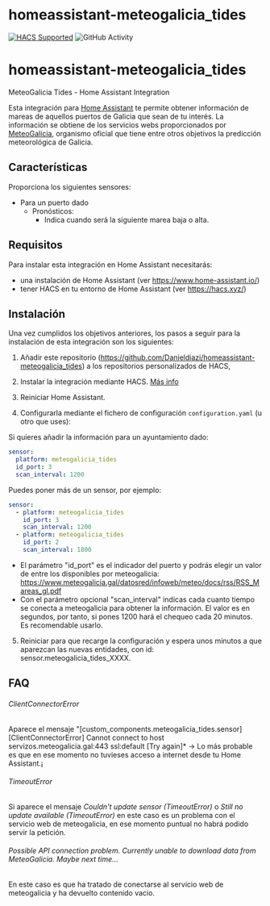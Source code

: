 # homeassistant-meteogalicia_tides
[![HACS Supported](https://img.shields.io/badge/HACS-Supported-green.svg)](https://github.com/custom-components/hacs)
![GitHub Activity](https://img.shields.io/github/commit-activity/m/danieldiazi/homeassistant-meteogalicia_tides?label=commits)


# homeassistant-meteogalicia_tides
MeteoGalicia Tides - Home Assistant Integration 

Esta integración para [Home Assistant](https://www.home-assistant.io/) te permite obtener información de mareas de aquellos puertos de Galicia que sean de tu interés. La información se obtiene de los servicios webs proporcionados por [MeteoGalicia](https://www.meteogalicia.gal/), organismo oficial que tiene entre otros objetivos la predicción meteorológica de Galicia.


## Características

Proporciona los siguientes sensores:

- Para un puerto dado
  - Pronósticos:
    - Indica cuando será la siguiente marea baja o alta.
      
    

## Requisitos

Para instalar esta integración en Home Assistant necesitarás:

* una instalación de Home Assistant (ver <https://www.home-assistant.io/>)
* tener HACS en tu entorno de Home Assistant (ver <https://hacs.xyz/>)


## Instalación
Una vez cumplidos los objetivos anteriores, los pasos a seguir para la instalación de esta integración son los siguientes:

1. Añadir este repositorio (https://github.com/Danieldiazi/homeassistant-meteogalicia_tides) a los repositorios personalizados de HACS,

2. Instalar la integración mediante HACS. [Más info](docs/HACS_add_integration.md)

3. Reiniciar Home Assistant.

4. Configurarla mediante el fichero de configuración `configuration.yaml` (u otro que uses):

 Si quieres añadir la información para un ayuntamiento dado:
``` yaml
sensor:
  platform: meteogalicia_tides
  id_port: 3
  scan_interval: 1200

```

Puedes poner más de un sensor, por ejemplo:

``` yaml
sensor:
  - platform: meteogalicia_tides
    id_port: 3
    scan_interval: 1200
  - platform: meteogalicia_tides
    id_port: 2
    scan_interval: 1800
```

- El parámetro "id_port" es el indicador del puerto y podrás elegir un valor de entre los disponibles por meteogalicia: https://www.meteogalicia.gal/datosred/infoweb/meteo/docs/rss/RSS_Mareas_gl.pdf
- Con el parámetro opcional "scan_interval" indicas cada cuanto tiempo se conecta a meteogalicia para obtener la información. El valor es en segundos, por tanto, si pones 1200  hará el chequeo cada 20 minutos. Es recomendable usarlo.

  
5. Reiniciar para que recarge la configuración y espera unos minutos a que aparezcan las nuevas entidades, con id: sensor.meteogalicia_tides_XXXX.


## FAQ

###### ClientConnectorError
Aparece el mensaje "[custom_components.meteogalicia_tides.sensor] [ClientConnectorError] Cannot connect to host servizos.meteogalicia.gal:443 ssl:default [Try again]* -> Lo más probable es que en ese momento no tuvieses acceso a internet desde tu Home Assistant.¡

###### TimeoutError
Si aparece el mensaje *Couldn't update sensor (TimeoutError)* o *Still no update available (TimeoutError)* en este caso es un problema con el servicio web de meteogalicia, en ese momento puntual no habrá podido servir la petición.

###### Possible API connection problem. Currently unable to download data from MeteoGalicia. Maybe next time...
En este caso es que ha tratado de conectarse al servicio web de meteogalicia y ha devuelto contenido vacio. 
